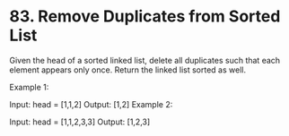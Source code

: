 # 83. Remove Duplicates from Sorted List

Given the head of a sorted linked list, delete all duplicates such that each element appears only once. Return the linked list sorted as well.



Example 1:


Input: head = [1,1,2]
Output: [1,2]
Example 2:


Input: head = [1,1,2,3,3]
Output: [1,2,3]